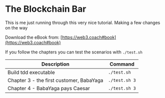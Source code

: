 # The Blockchain Bar

This is me just running through this very nice tutorial.  Making a few changes
on the way

Download the eBook from: [https://web3.coach#book](https://web3.coach#book)

If you follow the chapters you can test the scenarios with `./test.sh`

| Description                              | Command       |
| ---------------------------------------- | ------------- |
| Build tdd executable                     | `./test.sh`   |
| Chapter 3 - the first customer, BabaYaga | `./test.sh 3` |
| Chapter 4 - BabaYaga pays Caesar         | `./test.sh 3` |
